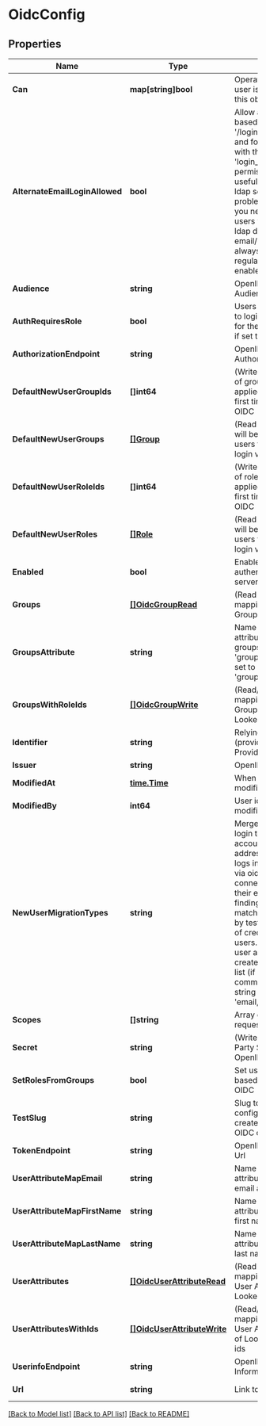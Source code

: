 # OidcConfig

## Properties

Name | Type | Description | Notes
------------ | ------------- | ------------- | -------------
**Can** | **map[string]bool** | Operations the current user is able to perform on this object | [optional] [readonly] 
**AlternateEmailLoginAllowed** | **bool** | Allow alternate email-based login via &#39;/login/email&#39; for admins and for specified users with the &#39;login_special_email&#39; permission. This option is useful as a fallback during ldap setup, if ldap config problems occur later, or if you need to support some users who are not in your ldap directory. Looker email/password logins are always disabled for regular users when ldap is enabled. | [optional] 
**Audience** | **string** | OpenID Provider Audience | [optional] 
**AuthRequiresRole** | **bool** | Users will not be allowed to login at all unless a role for them is found in OIDC if set to true | [optional] 
**AuthorizationEndpoint** | **string** | OpenID Provider Authorization Url | [optional] 
**DefaultNewUserGroupIds** | **[]int64** | (Write-Only) Array of ids of groups that will be applied to new users the first time they login via OIDC | [optional] 
**DefaultNewUserGroups** | [**[]Group**](Group.md) | (Read-only) Groups that will be applied to new users the first time they login via OIDC | [optional] [readonly] 
**DefaultNewUserRoleIds** | **[]int64** | (Write-Only) Array of ids of roles that will be applied to new users the first time they login via OIDC | [optional] 
**DefaultNewUserRoles** | [**[]Role**](Role.md) | (Read-only) Roles that will be applied to new users the first time they login via OIDC | [optional] [readonly] 
**Enabled** | **bool** | Enable/Disable OIDC authentication for the server | [optional] 
**Groups** | [**[]OidcGroupRead**](OIDCGroupRead.md) | (Read-only) Array of mappings between OIDC Groups and Looker Roles | [optional] [readonly] 
**GroupsAttribute** | **string** | Name of user record attributes used to indicate groups. Used when &#39;groups_finder_type&#39; is set to &#39;grouped_attribute_values&#39; | [optional] 
**GroupsWithRoleIds** | [**[]OidcGroupWrite**](OIDCGroupWrite.md) | (Read/Write) Array of mappings between OIDC Groups and arrays of Looker Role ids | [optional] 
**Identifier** | **string** | Relying Party Identifier (provided by OpenID Provider) | [optional] 
**Issuer** | **string** | OpenID Provider Issuer | [optional] 
**ModifiedAt** | [**time.Time**](time.Time.md) | When this config was last modified | [optional] [readonly] 
**ModifiedBy** | **int64** | User id of user who last modified this config | [optional] [readonly] 
**NewUserMigrationTypes** | **string** | Merge first-time oidc login to existing user account by email addresses. When a user logs in for the first time via oidc this option will connect this user into their existing account by finding the account with a matching email address by testing the given types of credentials for existing users. Otherwise a new user account will be created for the user. This list (if provided) must be a comma separated list of string like &#39;email,ldap,google&#39; | [optional] 
**Scopes** | **[]string** | Array of scopes to request. | [optional] 
**Secret** | **string** | (Write-Only) Relying Party Secret (provided by OpenID Provider) | [optional] 
**SetRolesFromGroups** | **bool** | Set user roles in Looker based on groups from OIDC | [optional] 
**TestSlug** | **string** | Slug to identify configurations that are created in order to run a OIDC config test | [optional] [readonly] 
**TokenEndpoint** | **string** | OpenID Provider Token Url | [optional] 
**UserAttributeMapEmail** | **string** | Name of user record attributes used to indicate email address field | [optional] 
**UserAttributeMapFirstName** | **string** | Name of user record attributes used to indicate first name | [optional] 
**UserAttributeMapLastName** | **string** | Name of user record attributes used to indicate last name | [optional] 
**UserAttributes** | [**[]OidcUserAttributeRead**](OIDCUserAttributeRead.md) | (Read-only) Array of mappings between OIDC User Attributes and Looker User Attributes | [optional] [readonly] 
**UserAttributesWithIds** | [**[]OidcUserAttributeWrite**](OIDCUserAttributeWrite.md) | (Read/Write) Array of mappings between OIDC User Attributes and arrays of Looker User Attribute ids | [optional] 
**UserinfoEndpoint** | **string** | OpenID Provider User Information Url | [optional] 
**Url** | **string** | Link to get this item | [optional] [readonly] 

[[Back to Model list]](../README.md#documentation-for-models) [[Back to API list]](../README.md#documentation-for-api-endpoints) [[Back to README]](../README.md)


